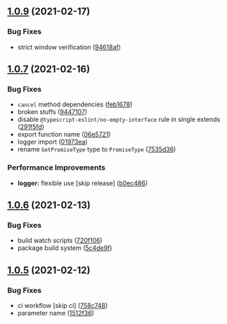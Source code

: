 ## [1.0.9](https://github.com/hitechline/react/compare/v1.0.7...v1.0.9) (2021-02-17)


### Bug Fixes

* strict window verification ([94618af](https://github.com/hitechline/react/commit/94618af00d922d0d5caaeebfa59fac59ca1b0890))

## [1.0.7](https://github.com/hitechline/react/compare/v1.0.6...v1.0.7) (2021-02-16)


### Bug Fixes

* `cancel` method dependencies ([feb1678](https://github.com/hitechline/react/commit/feb16782cef781187f696d87a15812d4c54c384c))
* broken stuffs ([9447107](https://github.com/hitechline/react/commit/9447107560d427d84e653f8fea3b545d4b86c889))
* disable `@typescript-eslint/no-empty-interface` rule in single extends ([291f5fd](https://github.com/hitechline/react/commit/291f5fd6b6ff9eb96a73ea86b7d2265c85d6ef4c))
* export function name ([06e5721](https://github.com/hitechline/react/commit/06e5721a6308cfe31dce0b86fee139d0b4e68255))
* logger import ([01973ea](https://github.com/hitechline/react/commit/01973eafefc38c99d89e8d7230b89c64669e1ab2))
* rename `GetPromiseType` type to `PromiseType` ([7535d36](https://github.com/hitechline/react/commit/7535d36b087fae802d229c9bc9cc891823f461d0))


### Performance Improvements

* **logger:** flexible use [skip release] ([b0ec486](https://github.com/hitechline/react/commit/b0ec486a66b4883226be166ddc8fa6c39b955da0))

## [1.0.6](https://github.com/hitechline/react/compare/v1.0.5...v1.0.6) (2021-02-13)


### Bug Fixes

* build watch scripts ([720f106](https://github.com/hitechline/react/commit/720f10607d5cb81ee833702d9523225ba70a9243))
* package build system ([5c4de9f](https://github.com/hitechline/react/commit/5c4de9ffd754387e81c739faf30819a68310de7f))

## [1.0.5](https://github.com/hitechline/react/compare/v1.0.4...v1.0.5) (2021-02-12)


### Bug Fixes

* ci workflow [skip ci] ([758c748](https://github.com/hitechline/react/commit/758c748d8a0e6da164b1649aba16d8fc8bb6310f))
* parameter name ([1512f36](https://github.com/hitechline/react/commit/1512f36847f49dcf85bc4a25a4521f2c82f3e19f))
